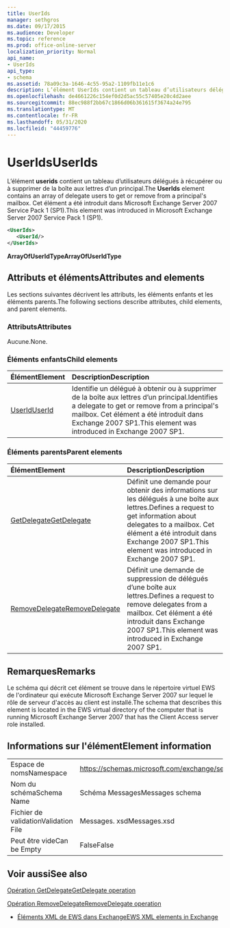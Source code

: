 ```yaml
---
title: UserIds
manager: sethgros
ms.date: 09/17/2015
ms.audience: Developer
ms.topic: reference
ms.prod: office-online-server
localization_priority: Normal
api_name:
- UserIds
api_type:
- schema
ms.assetid: 78a09c3a-1646-4c55-95a2-1109fb11e1c6
description: L’élément UserIds contient un tableau d’utilisateurs délégués à récupérer ou à supprimer de la boîte aux lettres d’un principal. Cet élément a été introduit dans Microsoft Exchange Server 2007 Service Pack 1 (SP1).
ms.openlocfilehash: de4661226c154ef0d2d5ac55c57405e20c4d2aee
ms.sourcegitcommit: 88ec988f2bb67c1866d06b361615f3674a24e795
ms.translationtype: MT
ms.contentlocale: fr-FR
ms.lasthandoff: 05/31/2020
ms.locfileid: "44459776"
---
```

# <a name="userids"></a><span data-ttu-id="f1246-104">UserIds</span><span class="sxs-lookup"><span data-stu-id="f1246-104">UserIds</span></span>

<span data-ttu-id="f1246-105">L’élément **userids** contient un tableau d’utilisateurs délégués à récupérer ou à supprimer de la boîte aux lettres d’un principal.</span><span class="sxs-lookup"><span data-stu-id="f1246-105">The **UserIds** element contains an array of delegate users to get or remove from a principal's mailbox.</span></span> <span data-ttu-id="f1246-106">Cet élément a été introduit dans Microsoft Exchange Server 2007 Service Pack 1 (SP1).</span><span class="sxs-lookup"><span data-stu-id="f1246-106">This element was introduced in Microsoft Exchange Server 2007 Service Pack 1 (SP1).</span></span> 
  
```xml
<UserIds>
   <UserId/>
</UserIds>
```

 <span data-ttu-id="f1246-107">**ArrayOfUserIdType**</span><span class="sxs-lookup"><span data-stu-id="f1246-107">**ArrayOfUserIdType**</span></span>
## <a name="attributes-and-elements"></a><span data-ttu-id="f1246-108">Attributs et éléments</span><span class="sxs-lookup"><span data-stu-id="f1246-108">Attributes and elements</span></span>

<span data-ttu-id="f1246-109">Les sections suivantes décrivent les attributs, les éléments enfants et les éléments parents.</span><span class="sxs-lookup"><span data-stu-id="f1246-109">The following sections describe attributes, child elements, and parent elements.</span></span>
  
### <a name="attributes"></a><span data-ttu-id="f1246-110">Attributs</span><span class="sxs-lookup"><span data-stu-id="f1246-110">Attributes</span></span>

<span data-ttu-id="f1246-111">Aucune.</span><span class="sxs-lookup"><span data-stu-id="f1246-111">None.</span></span>
  
### <a name="child-elements"></a><span data-ttu-id="f1246-112">Éléments enfants</span><span class="sxs-lookup"><span data-stu-id="f1246-112">Child elements</span></span>

|<span data-ttu-id="f1246-113">**Élément**</span><span class="sxs-lookup"><span data-stu-id="f1246-113">**Element**</span></span>|<span data-ttu-id="f1246-114">**Description**</span><span class="sxs-lookup"><span data-stu-id="f1246-114">**Description**</span></span>|
|:-----|:-----|
|[<span data-ttu-id="f1246-115">UserId</span><span class="sxs-lookup"><span data-stu-id="f1246-115">UserId</span></span>](userid.md) <br/> |<span data-ttu-id="f1246-116">Identifie un délégué à obtenir ou à supprimer de la boîte aux lettres d’un principal.</span><span class="sxs-lookup"><span data-stu-id="f1246-116">Identifies a delegate to get or remove from a principal's mailbox.</span></span> <span data-ttu-id="f1246-117">Cet élément a été introduit dans Exchange 2007 SP1.</span><span class="sxs-lookup"><span data-stu-id="f1246-117">This element was introduced in Exchange 2007 SP1.</span></span>  <br/> |
   
### <a name="parent-elements"></a><span data-ttu-id="f1246-118">Éléments parents</span><span class="sxs-lookup"><span data-stu-id="f1246-118">Parent elements</span></span>

|<span data-ttu-id="f1246-119">**Élément**</span><span class="sxs-lookup"><span data-stu-id="f1246-119">**Element**</span></span>|<span data-ttu-id="f1246-120">**Description**</span><span class="sxs-lookup"><span data-stu-id="f1246-120">**Description**</span></span>|
|:-----|:-----|
|[<span data-ttu-id="f1246-121">GetDelegate</span><span class="sxs-lookup"><span data-stu-id="f1246-121">GetDelegate</span></span>](getdelegate.md) <br/> |<span data-ttu-id="f1246-122">Définit une demande pour obtenir des informations sur les délégués à une boîte aux lettres.</span><span class="sxs-lookup"><span data-stu-id="f1246-122">Defines a request to get information about delegates to a mailbox.</span></span> <span data-ttu-id="f1246-123">Cet élément a été introduit dans Exchange 2007 SP1.</span><span class="sxs-lookup"><span data-stu-id="f1246-123">This element was introduced in Exchange 2007 SP1.</span></span>  <br/> |
|[<span data-ttu-id="f1246-124">RemoveDelegate</span><span class="sxs-lookup"><span data-stu-id="f1246-124">RemoveDelegate</span></span>](removedelegate.md) <br/> |<span data-ttu-id="f1246-125">Définit une demande de suppression de délégués d’une boîte aux lettres.</span><span class="sxs-lookup"><span data-stu-id="f1246-125">Defines a request to remove delegates from a mailbox.</span></span> <span data-ttu-id="f1246-126">Cet élément a été introduit dans Exchange 2007 SP1.</span><span class="sxs-lookup"><span data-stu-id="f1246-126">This element was introduced in Exchange 2007 SP1.</span></span>  <br/> |
   
## <a name="remarks"></a><span data-ttu-id="f1246-127">Remarques</span><span class="sxs-lookup"><span data-stu-id="f1246-127">Remarks</span></span>

<span data-ttu-id="f1246-128">Le schéma qui décrit cet élément se trouve dans le répertoire virtuel EWS de l'ordinateur qui exécute Microsoft Exchange Server 2007 sur lequel le rôle de serveur d'accès au client est installé.</span><span class="sxs-lookup"><span data-stu-id="f1246-128">The schema that describes this element is located in the EWS virtual directory of the computer that is running Microsoft Exchange Server 2007 that has the Client Access server role installed.</span></span>
  
## <a name="element-information"></a><span data-ttu-id="f1246-129">Informations sur l'élément</span><span class="sxs-lookup"><span data-stu-id="f1246-129">Element information</span></span>

|||
|:-----|:-----|
|<span data-ttu-id="f1246-130">Espace de noms</span><span class="sxs-lookup"><span data-stu-id="f1246-130">Namespace</span></span>  <br/> |https://schemas.microsoft.com/exchange/services/2006/messages  <br/> |
|<span data-ttu-id="f1246-131">Nom du schéma</span><span class="sxs-lookup"><span data-stu-id="f1246-131">Schema Name</span></span>  <br/> |<span data-ttu-id="f1246-132">Schéma Messages</span><span class="sxs-lookup"><span data-stu-id="f1246-132">Messages schema</span></span>  <br/> |
|<span data-ttu-id="f1246-133">Fichier de validation</span><span class="sxs-lookup"><span data-stu-id="f1246-133">Validation File</span></span>  <br/> |<span data-ttu-id="f1246-134">Messages. xsd</span><span class="sxs-lookup"><span data-stu-id="f1246-134">Messages.xsd</span></span>  <br/> |
|<span data-ttu-id="f1246-135">Peut être vide</span><span class="sxs-lookup"><span data-stu-id="f1246-135">Can be Empty</span></span>  <br/> |<span data-ttu-id="f1246-136">False</span><span class="sxs-lookup"><span data-stu-id="f1246-136">False</span></span>  <br/> |
   
## <a name="see-also"></a><span data-ttu-id="f1246-137">Voir aussi</span><span class="sxs-lookup"><span data-stu-id="f1246-137">See also</span></span>



[<span data-ttu-id="f1246-138">Opération GetDelegate</span><span class="sxs-lookup"><span data-stu-id="f1246-138">GetDelegate operation</span></span>](getdelegate-operation.md)
  
[<span data-ttu-id="f1246-139">Opération RemoveDelegate</span><span class="sxs-lookup"><span data-stu-id="f1246-139">RemoveDelegate operation</span></span>](removedelegate-operation.md)


- [<span data-ttu-id="f1246-140">Éléments XML de EWS dans Exchange</span><span class="sxs-lookup"><span data-stu-id="f1246-140">EWS XML elements in Exchange</span></span>](ews-xml-elements-in-exchange.md)

